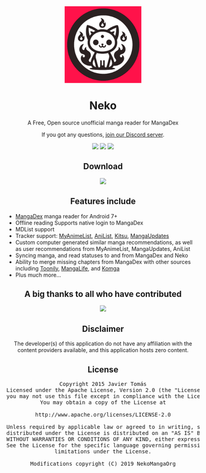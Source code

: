 <div align="center">
<a href="https://github.com/nekomangaorg/Neko"><img src="./.github/assets/logo.png" alt="Neko" width="200"></a>

# Neko

A Free, Open source unofficial manga reader for MangaDex

If you got any questions, [join our Discord server](https://discord.gg/4vmK42QuKG).

![](https://img.shields.io/github/downloads/nekomangaorg/neko/total?label=downloads&labelColor=27303D&color=0D1117&logo=github&logoColor=FFFFFF&style=flat)
![](https://img.shields.io/github/actions/workflow/status/nekomangaorg/neko/ci-draft-release.yml?labelColor=27303D&style=flat)
![](https://img.shields.io/github/stars/nekomangaorg/Neko.svg?label=stars&labelColor=27303D&color=0D1117&logo=github&style=flat)

## Download

[![](https://img.shields.io/github/v/release/nekomangaorg/neko.svg?maxAge=3600&label=Stable&labelColor=000000&color=ff124a&style=for-the-badge)](https://github.com/nekomangaorg/Neko/releases/latest)

## Features include

<div align="left">

- [MangaDex](https://mangadex.org/) manga reader for Android 7+
- Offline reading Supports native login to MangaDex
- MDList support
- Tracker support: <a target="_blank" href="https://myanimelist.net/">MyAnimeList</a>, <a target="_blank" href="https://anilist.co/">AniList</a>, <a target="_blank" href="https://kitsu.io/">
  Kitsu</a>, <a target="_blank" href="https://mangaupdates.com">MangaUpdates</a>
- Custom computer generated similar manga recommendations, as well as user recommendations from MyAnimeList, MangaUpdates, AniList
- Syncing manga, and read statuses to and from MangaDex and Neko
- Ability to merge missing chapters from MangaDex with other sources including <a target="_blank" href="https://toonily.com/">Toonily</a>, <a target="_blank" href="https://www.manga4life.com/">
  MangaLife</a>, and <a target="_blank" href="https://komga.org/">Komga</a>
- Plus much more...

</div>

## A big thanks to all who have contributed
<a href="https://github.com/nekomangaorg/neko/graphs/contributors">
  <img src="https://contrib.rocks/image?repo=nekomangaorg/neko"  width="600" />
</a>

## Disclaimer

The developer(s) of this application do not have any affiliation with the content providers available, and this application hosts zero content.

## License

<pre>
Copyright 2015 Javier Tomás
Licensed under the Apache License, Version 2.0 (the "License");
you may not use this file except in compliance with the License.
You may obtain a copy of the License at

http://www.apache.org/licenses/LICENSE-2.0

Unless required by applicable law or agreed to in writing, software
distributed under the License is distributed on an "AS IS" BASIS,
WITHOUT WARRANTIES OR CONDITIONS OF ANY KIND, either express or implied.
See the License for the specific language governing permissions and
limitations under the License.

Modifications copyright (C) 2019 NekoMangaOrg
</pre>
</div>
